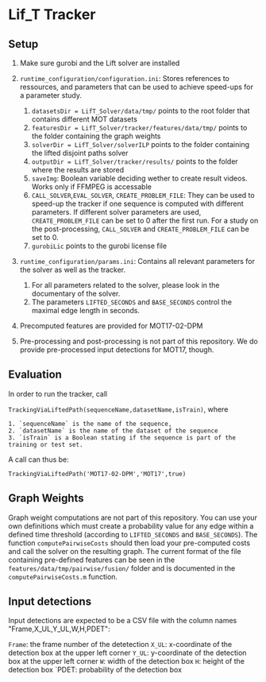 # Lif_T Tracker 

## Setup

1. Make sure gurobi and the Lift solver are installed 


2. `runtime_configuration/configuration.ini`: Stores references to ressources, and parameters that can be used to achieve speed-ups for a parameter study.
	1. `datasetsDir = LifT_Solver/data/tmp/` points to the root folder that contains different MOT datasets
	2. `featuresDir = LifT_Solver/tracker/features/data/tmp/` points to the folder containing the graph weights
	3. `solverDir = LifT_Solver/solverILP` points to the folder containing the lifted disjoint paths solver
	4. `outputDir = LifT_Solver/tracker/results/` points to the folder where the results are stored
	5. `saveImg`: Boolean variable deciding wether to create result videos. Works only if FFMPEG is accessable
	6. `CALL_SOLVER`,`EVAL_SOLVER`, `CREATE_PROBLEM_FILE`: They can be used to speed-up the tracker if one sequence is computed with different parameters. If different solver parameters are used, `CREATE_PROBLEM_FILE` can be set to 0 after the first run. For a study on the post-processing, `CALL_SOLVER` and `CREATE_PROBLEM_FILE` can be set to 0. 
	7. `gurobiLic` points to the gurobi license file 

3. `runtime_configuration/params.ini`: Contains all relevant parameters for the solver as well as the tracker.
	1. For all parameters related to the solver, please look in the documentary of the solver.
	2. The parameters `LIFTED_SECONDS` and `BASE_SECONDS` control the maximal edge length in seconds.

4. Precomputed features are provided for MOT17-02-DPM

5. Pre-processing and post-processing is not part of this repository. We do provide pre-processed input detections for MOT17, though. 


## Evaluation

In order to run the tracker, call

`TrackingViaLiftedPath(sequenceName,datasetName,isTrain)`, where

	1. `sequenceName` is the name of the sequence,
	2. `datasetName` is the name of the dataset of the sequence
	3. `isTrain` is a Boolean stating if the sequence is part of the training or test set.

A call can thus be:

`TrackingViaLiftedPath('MOT17-02-DPM','MOT17',true)`

## Graph Weights

Graph weight computations are not part of this repository. You can use your own definitions which must create a probability value for any edge within a defined time threshold (according to `LIFTED_SECONDS` and `BASE_SECONDS`). The function `computePairwiseCosts` should then load your pre-computed costs and call the solver on the resulting graph. The current format of the file containing pre-defined features can be seen in the `features/data/tmp/pairwise/fusion/` folder and is documented in the `computePairwiseCosts.m` function. 

## Input detections

Input detections are expected to be a CSV file with the column names "Frame,X_UL,Y_UL,W,H,PDET":

`Frame`: the frame number of the detetection
`X_UL`: x-coordinate of the detection box at the upper left corner
`Y_UL`: y-coordinate of the detection box at the upper left corner
`W`: width of the detection box
`H`: height of the detection box
`PDET: probability of the detection box


